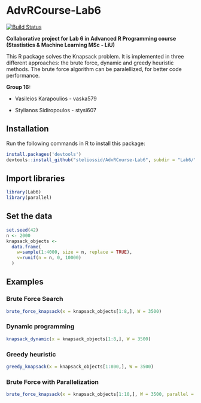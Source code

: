 # AdvRCourse-Lab6
[![Build Status](https://travis-ci.org/steliossid/AdvRCourse-Lab6.svg?branch=master)](https://travis-ci.org/steliossid/AdvRCourse-Lab6)

**Collaborative project for Lab 6 in Advanced R Programming course (Stastistics &amp; Machine Learning MSc - LiU)**

This R package solves the Knapsack problem. It is implemented in three different approaches: the brute force, dynamic and greedy heuristic methods. The brute force algorithm can be paralellized, for better code performance.

**Group 16:**

* Vasileios Karapoulios - vaska579

* Stylianos Sidiropoulos - stysi607

## Installation
Run the following commands in R to install this package:

```r
install.packages('devtools')
devtools::install_github("steliossid/AdvRCourse-Lab6", subdir = "Lab6/")
```

## Import libraries
```r
library(Lab6)
library(parallel)
```

## Set the data
```r
set.seed(42)
n <- 2000
knapsack_objects <-
  data.frame(
    w=sample(1:4000, size = n, replace = TRUE),
    v=runif(n = n, 0, 10000)
  )
```

## Examples
### Brute Force Search
```r
brute_force_knapsack(x = knapsack_objects[1:8,], W = 3500)
```
### Dynamic programming
```r
knapsack_dynamic(x = knapsack_objects[1:8,], W = 3500)
```
### Greedy heuristic
```r
greedy_knapsack(x = knapsack_objects[1:800,], W = 3500)
```
### Brute Force with Parallelization
```r
brute_force_knapsack(x = knapsack_objects[1:10,], W = 3500, parallel = TRUE)
```
